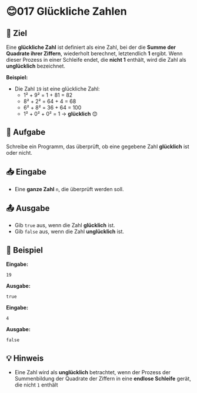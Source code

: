 # 😊017 Glückliche Zahlen

## 🎯 Ziel
Eine **glückliche Zahl** ist definiert als eine Zahl, bei der die **Summe der Quadrate ihrer Ziffern**, wiederholt berechnet, letztendlich **1** ergibt. Wenn dieser Prozess in einer Schleife endet, die **nicht 1** enthält, wird die Zahl als **unglücklich** bezeichnet.

**Beispiel:**
- Die Zahl `19` ist eine glückliche Zahl:
  - 1² + 9² = 1 + 81 = 82
  - 8² + 2² = 64 + 4 = 68
  - 6² + 8² = 36 + 64 = 100
  - 1² + 0² + 0² = 1 → **glücklich** 😊

## 📝 Aufgabe
Schreibe ein Programm, das überprüft, ob eine gegebene Zahl **glücklich** ist oder nicht.

## 📥 Eingabe
- Eine **ganze Zahl** `n`, die überprüft werden soll.

## 📤 Ausgabe
- Gib `true` aus, wenn die Zahl **glücklich** ist.
- Gib `false` aus, wenn die Zahl **unglücklich** ist.

## 🔄 Beispiel

**Eingabe:**
```
19
```

**Ausgabe:**
```
true
```

**Eingabe:**
```
4
```

**Ausgabe:**
```
false
```

## 💡 Hinweis
- Eine Zahl wird als **unglücklich** betrachtet, wenn der Prozess der Summenbildung der Quadrate der Ziffern in eine **endlose Schleife** gerät, die nicht `1` enthält
 
